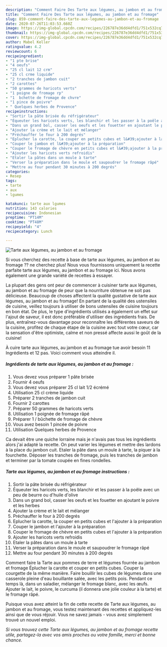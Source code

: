 ```yaml
---
description: "Comment Faire Des Tarte aux légumes, au jambon et au fromage"
title: "Comment Faire Des Tarte aux légumes, au jambon et au fromage"
slug: 859-comment-faire-des-tarte-aux-legumes-au-jambon-et-au-fromage
date: 2020-07-26T11:03:53.660Z
image: https://img-global.cpcdn.com/recipes/226787e36dd4dfd1/751x532cq70/tarte-aux-legumes-au-jambon-et-au-fromage-photo-principale-de-la-recette.jpg
thumbnail: https://img-global.cpcdn.com/recipes/226787e36dd4dfd1/751x532cq70/tarte-aux-legumes-au-jambon-et-au-fromage-photo-principale-de-la-recette.jpg
cover: https://img-global.cpcdn.com/recipes/226787e36dd4dfd1/751x532cq70/tarte-aux-legumes-au-jambon-et-au-fromage-photo-principale-de-la-recette.jpg
author: Mabel Keller
ratingvalue: 4.2
reviewcount: 6
recipeingredient:
- "1 pte brise"
- "4 oeufs"
- "25 cl lait 12 crm"
- "25 cl crme liquide"
- "2 tranches de jambon cuit"
- "2 carottes"
- "50 grammes de haricots verts"
- "1 poigne de fromage rp"
- "1  bchette de fromage de chvre"
- "1 pince de poivre"
- " Quelques herbes de Provence"
recipeinstructions:
- "Sortir la pâte brisée du réfrigérateur"
- "Équeuter les haricots verts, les blanchir et les passer à la poêle avec un peu de beurre ou d&#39;huile d&#39;olive"
- "Dans un grand bol, casser les oeufs et les fouetter en ajoutant le poivre et les herbes"
- "Ajouter la crème et le lait et mélanger"
- "Préchauffer le four à 200 degrés"
- "Eplucher la carotte, la couper en petits cubes et l&#39;ajouter à la préparation"
- "Couper le jambon et l&#39;ajouter à la préparation"
- "Couper le fromage de chèvre en petits cubes et l&#39;ajouter à la préparation"
- "Ajouter les haricots verts refroidis"
- "Etaler la pâtes dans un moule à tarte"
- "Verser la préparation dans le moule et saupoudrer le fromage râpé"
- "Mettre au four pendant 30 minutes à 200 degrés"
categories:
- Resep
tags:
- tarte
- aux
- lgumes

katakunci: tarte aux lgumes 
nutrition: 143 calories
recipecuisine: Indonesian
preptime: "PT14M"
cooktime: "PT48M"
recipeyield: "4"
recipecategory: Lunch

---
```



![Tarte aux légumes, au jambon et au fromage](https://img-global.cpcdn.com/recipes/226787e36dd4dfd1/751x532cq70/tarte-aux-legumes-au-jambon-et-au-fromage-photo-principale-de-la-recette.jpg)

Si vous cherchez des recette à base de tarte aux légumes, au jambon et au fromage ?? ne cherchez plus! Nous vous fournissons uniquement la recette parfaite tarte aux légumes, au jambon et au fromage ici. Nous avons également une grande variété de recettes à essayer.

La plupart des gens ont peur de commencer à cuisiner tarte aux légumes, au jambon et au fromage de peur que la nourriture obtenue ne soit pas délicieuse. Beaucoup de choses affectent la qualité gustative de tarte aux légumes, au jambon et au fromage! En partant de la qualité des ustensiles de cuisine, veillez toujours à utiliser de bons ustensiles de cuisine toujours en bon état. De plus, le type d'ingrédients utilisés a également un effet sur l'ajout de saveur, il est donc préférable d'utiliser des ingrédients frais. De plus, entraînez-vous davantage pour reconnaître les différentes saveurs de la cuisine, profitez de chaque étape de la cuisine avec tout votre cœur, car la sensation d'être optimiste, calme et non pressé affecte aussi le goût de la cuisine!

<!--inarticleads1-->

À cuire tarte aux légumes, au jambon et au fromage tue avoir besoin 11 Ingrédients et 12 pas. Voici comment vous atteindre il.

##### Ingrédients de tarte aux légumes, au jambon et au fromage :

1. Vous devez vous préparer 1 pâte brisée
1. Fournir 4 oeufs
1. Vous devez vous préparer 25 cl lait 1/2 écrémé
1. Utilisation 25 cl crème liquide
1. Préparer 2 tranches de jambon cuit
1. Fournir 2 carottes
1. Préparer 50 grammes de haricots verts
1. Utilisation 1 poignée de fromage râpé
1. Préparer 1 / bûchette de fromage de chèvre
1. Vous avez besoin 1 pincée de poivre
1. Utilisation  Quelques herbes de Provence


Ca devait être une quiche lorraine mais je n&#39;avais pas tous les ingrédients alors j&#39;ai adapté la recette. On peut varier les légumes et mettre des lardons à la place du jambon cuit. Etaler la pâte dans un moule à tarte, la piquer à la fourchette. Déposer les tranches de fromage, puis les tranches de jambon et terminer par la tomate coupée en fines rondelles. 

<!--inarticleads2-->

##### Tarte aux légumes, au jambon et au fromage instructions :

1. Sortir la pâte brisée du réfrigérateur
1. Équeuter les haricots verts, les blanchir et les passer à la poêle avec un peu de beurre ou d&#39;huile d&#39;olive
1. Dans un grand bol, casser les oeufs et les fouetter en ajoutant le poivre et les herbes
1. Ajouter la crème et le lait et mélanger
1. Préchauffer le four à 200 degrés
1. Eplucher la carotte, la couper en petits cubes et l&#39;ajouter à la préparation
1. Couper le jambon et l&#39;ajouter à la préparation
1. Couper le fromage de chèvre en petits cubes et l&#39;ajouter à la préparation
1. Ajouter les haricots verts refroidis
1. Etaler la pâtes dans un moule à tarte
1. Verser la préparation dans le moule et saupoudrer le fromage râpé
1. Mettre au four pendant 30 minutes à 200 degrés


Comment faire la Tarte aux pommes de terre et légumes fourrée au jambon et fromage Éplucher la carotte et couper en petits cubes. Couper la courgette de la même manière. Faire bouillir les cubes de légumes dans une casserole pleine d&#39;eau bouillante salée, avec les petits pois. Pendant ce temps là, dans un saladier, mélanger le fromage blanc, avec les œufs. Ajouter le lait, le poivre, le curcuma (il donnera une jolie couleur à la tarte) et le fromage râpé. 

<!--inarticleads1-->

<p>
Puisque vous avez atteint la fin de cette recette de Tarte aux légumes, au jambon et au fromage, vous testez maintenant des recettes et appliquez-les ainsi que de vous réjouir. Vous ne savez jamais - vous avez simplement trouvé un nouvel emploi.
</p>

<p>
<i>Si vous trouvez cette Tarte aux légumes, au jambon et au fromage recette utile, partagez-la avec vos amis proches ou votre famille, merci et bonne chance.</i>
</p>
